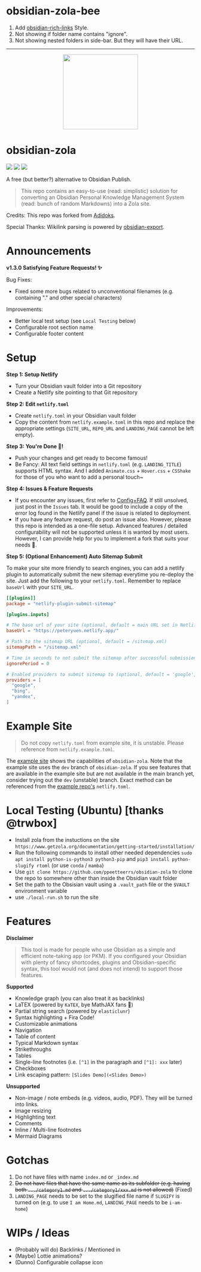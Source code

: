 
# obsidian-zola-bee   
   
1. Add [obsidian-rich-links](https://github.com/dhamaniasad/obsidian-rich-links) Style.
2. Not showing if folder name contains "ignore".
3. Not showing nested folders in side-bar. But they will have their URL.

----    

<p align="center">
  <img height="200" src="icon.png">
</p>  

# obsidian-zola  
   
![](https://img.shields.io/github/v/release/ppeetteerrs/obsidian-zola)
![](https://img.shields.io/github/issues-closed-raw/ppeetteerrs/obsidian-zola)
![](https://img.shields.io/badge/dynamic/json?color=blueviolet&label=today%27s%20views&query=%24.datasets%5B1%5D.values%5B%28%40.length-1%29%5D&url=https%3A%2F%2Fyhype.me%2Fapi%2Fchart%2Frepository_views_count_chart_controller%3FrepositoryNodeId%3DR_kgDOGpHp4A)

A free (but better?) alternative to Obsidian Publish.

> This repo contains an easy-to-use (read: simplistic) solution for converting an Obsidian Personal Knowledge Management System (read: bunch of random Markdowns) into a Zola site.

Credits: This repo was forked from [Adidoks](https://github.com/aaranxu/adidoks).

Special Thanks: Wikilink parsing is powered by [obsidian-export](https://github.com/zoni/obsidian-export).

# Announcements

**v1.3.0 Satisfying Feature Requests! ✨**

Bug Fixes:

- Fixed some more bugs related to unconventional filenames (e.g. containing "." and other special characters)


Improvements:

- Better local test setup (see `Local Testing` below)
- Configurable root section name
- Configurable footer content

# Setup

**Step 1: Setup Netlify**

- Turn your Obsidian vault folder into a Git repository
- Create a Netlify site pointing to that Git repository

**Step 2: Edit `netlify.toml`**

- Create `netlify.toml` in your Obsidian vault folder
- Copy the content from `netlify.example.toml` in this repo and replace the appropriate settings (`SITE_URL`, `REPO_URL` and `LANDING_PAGE` cannot be left empty). 

**Step 3: You're Done 🎉!**

- Push your changes and get ready to become famous!
- Be Fancy: All text field settings in `netlify.toml` (e.g. `LANDING_TITLE`) supports HTML syntax. And I added `Animate.css` + `Hover.css` + `CSShake` for those of you who want to add a personal touch~ 

**Step 4: Issues & Feature Requests**

- If you encounter any issues, first refer to [Config+FAQ](https://github.com/ppeetteerrs/obsidian-zola/blob/main/CONFIG.md). If still unsolved, just post in the `Issues` tab. It would be good to include a copy of the error log found in the Netlify panel if the issue is related to deployment.
- If you have any feature request, do post an issue also. However, please this repo is intended as a one-file setup. Advanced features / detailed configurability will not be supported unless it is wanted by most users. However, I can provide help for you to implement a fork that suits your needs 🥂.

**Step 5: (Optional Enhancement) Auto Sitemap Submit**

To make your site more friendly to search engines, you can add a netlify plugin to automatically submit the new sitemap everytime you re-deploy the site. Just add the following to your `netlify.toml`. Remember to replace `baseUrl` with your `SITE_URL`.

```toml
[[plugins]]
package = "netlify-plugin-submit-sitemap"

[plugins.inputs]

# The base url of your site (optional, default = main URL set in Netlify)
baseUrl = "https://peteryuen.netlify.app/"

# Path to the sitemap URL (optional, default = /sitemap.xml)
sitemapPath = "/sitemap.xml"

# Time in seconds to not submit the sitemap after successful submission
ignorePeriod = 0

# Enabled providers to submit sitemap to (optional, default = 'google', 'bing', 'yandex'). Possible providers are currently only 'google', 'bing', 'yandex'.
providers = [
  "google",
  "bing",
  "yandex",
]
```

# Example Site

> Do not copy `netlify.toml` from example site, it is unstable. Please reference from `netlify.example.toml`.

The [example site](https://peteryuen.netlify.app/) shows the capabilities of `obsidian-zola`. Note that the example site uses the `dev` branch of `obsidian-zola`. If you see features that are available in the example site but are not available in the main branch yet, consider trying out the `dev` (unstable) branch. Exact method can be referenced from the [example repo's](https://github.com/ppeetteerrs/obsidian-pkm) `netlify.toml`.

# Local Testing (Ubuntu) [thanks @trwbox]

- Install zola from the instuctions on the site `https://www.getzola.org/documentation/getting-started/installation/`
- Run the following commands to install other needed dependencies `sudo apt install python-is-python3 python3-pip` and `pip3 install python-slugify rtoml` (or use `conda` / `mamba`)
- Use `git clone https://github.com/ppeetteerrs/obsidian-zola` to clone the repo to somewhere other than inside the Obsidian vault folder
- Set the path to the Obsisian vault using a `.vault_path` file or the `$VAULT` environment variable
- use `./local-run.sh` to run the site

# Features 

**Disclaimer**

> This tool is made for people who use Obsidian as a simple and efficient note-taking app (or PKM). If you configured your Obsidian with plenty of fancy shortcodes, plugins and Obsidian-specific syntax, this tool would not (and does not intend) to support those features.

**Supported**
- Knowledge graph (you can also treat it as backlinks)
- LaTEX (powered by `KaTEX`, bye MathJAX fans 👋)
- Partial string search (powered by `elasticlunr`)
- Syntax highlighting + Fira Code!
- Customizable animations
- Navigation
- Table of content
- Typical Markdown syntax
- Strikethroughs
- Tables
- Single-line footnotes (i.e. `[^1]` in the paragraph and `[^1]: xxx` later)
- Checkboxes
- Link escaping pattern: `[Slides Demo](<Slides Demo>)`

**Unsupported**

- Non-image / note embeds (e.g. videos, audio, PDF). They will be turned into links.
- Image resizing
- Highlighting text
- Comments
- Inline / Multi-line footnotes
- Mermaid Diagrams

# Gotchas
1. Do not have files with name `index.md` or `_index.md`
2. ~~Do not have files that have the same name as its subfolder (e.g. having both `.../category1.md` and `.../category1/xxx.md` is not allowed)~~ (Fixed)
3. `LANDING_PAGE` needs to be set to the slugified file name if `SLUGIFY` is turned on (e.g. to use `I am Home.md`, `LANDING_PAGE` needs to be `i-am-home`)

# WIPs / Ideas
- (Probably will do) Backlinks / Mentioned in
- (Maybe) Lottie animations?
- (Dunno) Configurable collapse icon
